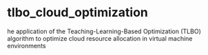 # tlbo_cloud_optimization
he application of the Teaching-Learning-Based Optimization (TLBO) algorithm to optimize cloud resource allocation in virtual machine environments
